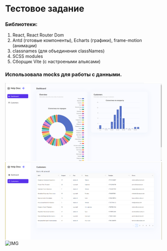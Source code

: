 # Тестовое задание
### Библиотеки: 
1. React, React Router Dom
2. Antd (готовые компоненты), Echarts (графики), frame-motion (анимации)
3. classnames (для объединения classNames)
4. SCSS modules
5. Сборщик Vite (с настроеными альясами)
### Использовала mocks для работы с данными.
![IMG](images/site.png "Dashboard")
![IMG](images/site2.png "Customers")
![IMG](gif/sidebar_animation.gif "Customers")
